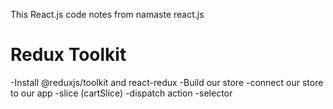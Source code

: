 This React.js code notes from namaste react.js



# Redux Toolkit

 -Install @reduxjs/toolkit and react-redux
 -Build our store
 -connect our store to our app
 -slice (cartSlice)
 -dispatch action
 -selector